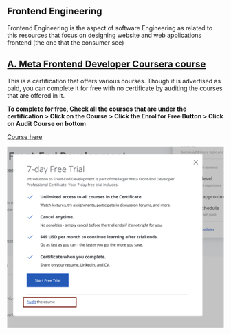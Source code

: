 ## Frontend Engineering 
Frontend Engineering is the aspect of software Engineering as related to this resources that focus on designing website and web applications frontend (the one that the consumer see)

## [A. Meta Frontend Developer Coursera course](https://www.coursera.org/professional-certificates/meta-front-end-developer)

This is a certification that offers various courses. Though it is advertised as paid, you can complete it for free with no certificate by auditing the courses that are offered in it. 

**To complete for free, Check all the courses that are under the certification > Click on the Course > Click the Enrol for Free Button > Click on Audit Course on bottom**

[Course here](https://www.coursera.org/professional-certificates/meta-front-end-developer)

![Alt text](image.png)